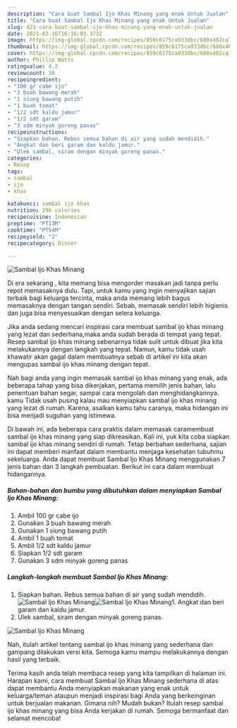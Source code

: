 ```yaml
---
description: "Cara buat Sambal Ijo Khas Minang yang enak Untuk Jualan"
title: "Cara buat Sambal Ijo Khas Minang yang enak Untuk Jualan"
slug: 421-cara-buat-sambal-ijo-khas-minang-yang-enak-untuk-jualan
date: 2021-03-16T16:16:03.373Z
image: https://img-global.cpcdn.com/recipes/859c6175ca933dbc/680x482cq70/sambal-ijo-khas-minang-foto-resep-utama.jpg
thumbnail: https://img-global.cpcdn.com/recipes/859c6175ca933dbc/680x482cq70/sambal-ijo-khas-minang-foto-resep-utama.jpg
cover: https://img-global.cpcdn.com/recipes/859c6175ca933dbc/680x482cq70/sambal-ijo-khas-minang-foto-resep-utama.jpg
author: Phillip Watts
ratingvalue: 4.2
reviewcount: 10
recipeingredient:
- "100 gr cabe ijo"
- "3 buah bawang merah"
- "1 siung bawang putih"
- "1 buah tomat"
- "1/2 sdt kaldu jamur"
- "1/2 sdt garam"
- "3 sdm minyak goreng panas"
recipeinstructions:
- "Siapkan bahan. Rebus semua bahan di air yang sudah mendidih."
- "Angkat dan beri garam dan kaldu jamur."
- "Ulek sambal, siram dengan minyak goreng panas."
categories:
- Resep
tags:
- sambal
- ijo
- khas

katakunci: sambal ijo khas 
nutrition: 296 calories
recipecuisine: Indonesian
preptime: "PT13M"
cooktime: "PT54M"
recipeyield: "2"
recipecategory: Dinner

---
```



![Sambal Ijo Khas Minang](https://img-global.cpcdn.com/recipes/859c6175ca933dbc/680x482cq70/sambal-ijo-khas-minang-foto-resep-utama.jpg)

Di era  sekarang , kita memang bisa mengorder masakan jadi tanpa perlu repot memasaknya dulu. Tapi, untuk kamu yang ingin menyajikan sajian terbaik bagi keluarga tercinta, maka anda memang lebih bagus memasaknya dengan tangan sendiri. Sebab, memasak sendiri lebih higienis dan juga bisa menyesuaikan dengan selera keluarga.

Jika anda sedang mencari inspirasi cara membuat sambal ijo khas minang yang lezat dan sederhana,maka anda sudah berada di tempat yang tepat. Resep sambal ijo khas minang  sebenarnya tidak sulit untuk dibuat jika kita melakukannya dengan langkah yang tepat. Namun, kamu tidak usah khawatir akan gagal dalam membuatnya 
sebab di artikel ini kita akan mengupas sambal ijo khas minang dengan tepat.  



Nah bagi anda yang ingin memasak sambal ijo khas minang yang enak, ada beberapa tahap yang bisa dikerjakan, pertama memilih jenis bahan, lalu penentuan bahan segar, sampai cara mengolah dan menghidangkannya. kamu Tidak usah pusing kalau mau menyiapkan sambal ijo khas minang yang lezat di rumah. Karena, asalkan kamu  tahu caranya, maka hidangan ini bisa menjadi suguhan yang istimewa.

Di bawah ini, ada beberapa cara praktis  dalam memasak caramembuat sambal ijo khas minang yang siap dikreasikan. Kali ini, yuk kita coba siapkan sambal ijo khas minang sendiri di rumah. Tetap berbahan sederhana, sajian ini dapat memberi manfaat dalam membantu menjaga kesehatan tubuhmu sekeluarga. Anda dapat membuat Sambal Ijo Khas Minang menggunakan 7 jenis bahan dan 3 langkah pembuatan. Berikut ini cara dalam membuat hidangannya.

<!--inarticleads1-->

##### Bahan-bahan dan bumbu yang dibutuhkan dalam menyiapkan Sambal Ijo Khas Minang:

1. Ambil 100 gr cabe ijo
1. Gunakan 3 buah bawang merah
1. Gunakan 1 siung bawang putih
1. Ambil 1 buah tomat
1. Ambil 1/2 sdt kaldu jamur
1. Siapkan 1/2 sdt garam
1. Gunakan 3 sdm minyak goreng panas




<!--inarticleads2-->

##### Langkah-langkah membuat Sambal Ijo Khas Minang:

1. Siapkan bahan. Rebus semua bahan di air yang sudah mendidih.
<img src="https://img-global.cpcdn.com/steps/f4b3a4d8c8661b0f/160x128cq70/sambal-ijo-khas-minang-langkah-memasak-1-foto.jpg" alt="Sambal Ijo Khas Minang"><img src="https://img-global.cpcdn.com/steps/3f4b3a69e96b992f/160x128cq70/sambal-ijo-khas-minang-langkah-memasak-1-foto.jpg" alt="Sambal Ijo Khas Minang">1. Angkat dan beri garam dan kaldu jamur.
1. Ulek sambal, siram dengan minyak goreng panas.
<img src="//assets-global.cpcdn.com/assets/icons/button_play-2c75c40dde080a61004c1f40b05d8f140eaff45d7e9e6481dc71c63d2e7c4909.png" alt="Sambal Ijo Khas Minang">



Nah, itulah artikel tentang  sambal ijo khas minang  yang sederhana dan gampang dilakukan versi kita. Semoga kamu mampu melakukannya dengan hasil yang terbaik. 

Terima kasih anda telah membaca resep yang kita tampilkan di halaman ini. Harapan kami, cara membuat  Sambal Ijo Khas Minang sederhana di atas dapat membantu Anda menyiapkan makanan yang enak untuk keluarga/teman ataupun menjadi inspirasi bagi Anda yang berkeinginan untuk berjualan makanan. Gimana nih? Mudah bukan? Itulah resep sambal ijo khas minang yang bisa Anda kerjakan di rumah. Semoga bermanfaat dan selamat mencoba!

